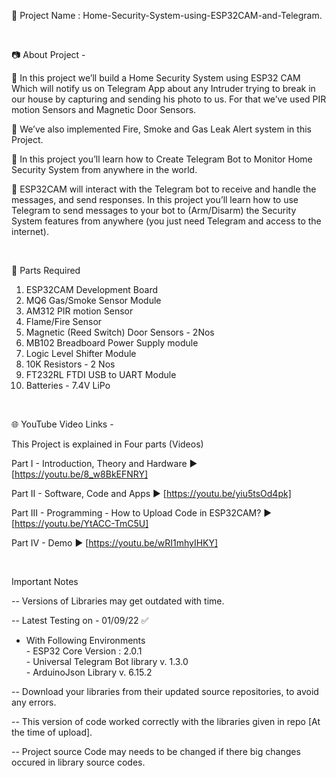 🔴 Project Name : Home-Security-System-using-ESP32CAM-and-Telegram.

<br  />

📷 About Project -  

🚩   In this project we’ll build a Home Security System using ESP32 CAM Which will notify us on Telegram App about any Intruder trying to break in our house by capturing and sending his photo to us. For that we’ve used PIR motion Sensors and Magnetic Door Sensors.

🚩   We’ve also implemented Fire, Smoke and Gas Leak Alert system in this Project.

🚩   In this project you’ll learn how to Create Telegram Bot to Monitor  Home Security System from anywhere in the world.

🚩   ESP32CAM will interact with the Telegram bot to receive and handle the messages, and send responses. In this project you’ll learn how to use Telegram to send messages to your bot to (Arm/Disarm) the Security System features from anywhere (you just need Telegram and access to the internet).

<br  />

📜 Parts Required  

1. ESP32CAM Development Board
2. MQ6 Gas/Smoke Sensor Module
3. AM312 PIR motion Sensor
4. Flame/Fire Sensor
5. Magnetic (Reed Switch) Door Sensors - 2Nos
6. MB102 Breadboard Power Supply module
7. Logic Level Shifter Module
8. 10K Resistors - 2 Nos
9. FT232RL FTDI USB to UART Module
9. Batteries - 7.4V LiPo 

<br  />

🌐 YouTube Video Links -  

This Project is explained in Four parts (Videos)

Part I        -  Introduction, Theory and Hardware               ▶️  [https://youtu.be/8_w8BkEFNRY​]  

Part II       -  Software, Code and Apps                         ▶️  [https://youtu.be/yiu5tsOd4pk​]  

Part III      -  Programming - How to Upload Code in ESP32CAM?    ▶️  [https://youtu.be/YtACC-TmC5U​]  

Part IV       -  Demo                                            ▶️  [https://youtu.be/wRI1mhyIHKY]  
  
<br  />


Important Notes  

-- Versions of Libraries may get outdated with time.  

-- Latest Testing on  - 01/09/22  ✅  
   - With Following Environments  
    - ESP32 Core Version : 2.0.1  
    - Universal Telegram Bot library  v. 1.3.0  
    - ArduinoJson Library v. 6.15.2  

-- Download your libraries from their updated source repositories, to avoid any errors.

-- This version of code worked correctly with the libraries given in repo [At the time of upload].

-- Project source Code may needs to be changed if there big changes occured in library source codes.